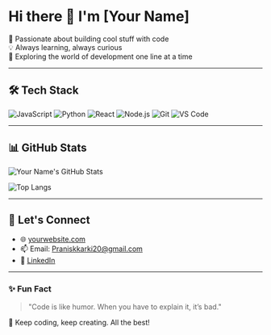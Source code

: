 # Hi there 👋 I'm [Your Name]

🌟 Passionate about building cool stuff with code  
💡 Always learning, always curious  
🚀 Exploring the world of development one line at a time  

---

## 🛠️ Tech Stack

![JavaScript](https://img.shields.io/badge/-JavaScript-black?style=flat-square&logo=javascript)
![Python](https://img.shields.io/badge/-Python-black?style=flat-square&logo=python)
![React](https://img.shields.io/badge/-React-black?style=flat-square&logo=react)
![Node.js](https://img.shields.io/badge/-Node.js-black?style=flat-square&logo=node.js)
![Git](https://img.shields.io/badge/-Git-black?style=flat-square&logo=git)
![VS Code](https://img.shields.io/badge/-VSCode-black?style=flat-square&logo=visual-studio-code)

---

## 📊 GitHub Stats

![Your Name's GitHub Stats](https://github-readme-stats.vercel.app/api?username=yourusername&show_icons=true&theme=radical)

![Top Langs](https://github-readme-stats.vercel.app/api/top-langs/?username=yourusername&layout=compact&theme=radical)

---

## 🔗 Let's Connect

- 🌐 [yourwebsite.com](https://pranishkarki7.netlify.app/)
- 📫 Email: Praniskkarki20@gmail.com
- 💼 [LinkedIn](https://linkedin.com/in/mr-karki?)
---

### ✨ Fun Fact

> "Code is like humor. When you have to explain it, it’s bad."

🎯 Keep coding, keep creating. All the best!

